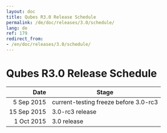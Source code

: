```yaml
---
layout: doc
title: Qubes R3.0 Release Schedule
permalink: /de/doc/releases/3.0/schedule/
lang: de
ref: 179
redirect_from:
- /en/doc/releases/3.0/schedule/
---
```


Qubes R3.0 Release Schedule
===========================

|  Date       | Stage                                 |
| -----------:| ------------------------------------- |
|  5 Sep 2015 | current-testing freeze before 3.0-rc3 |
| 15 Sep 2015 | 3.0-rc3 release                       |
|  1 Oct 2015 | 3.0 release                           |
